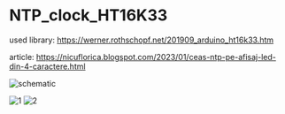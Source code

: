 # NTP_clock_HT16K33
used library: https://werner.rothschopf.net/201909_arduino_ht16k33.htm

article: https://nicuflorica.blogspot.com/2023/01/ceas-ntp-pe-afisaj-led-din-4-caractere.html

![schematic](https://blogger.googleusercontent.com/img/b/R29vZ2xl/AVvXsEgr_YnHnno8pCx-pcHoUiS-cVsLEkjbbGgnNZ7J5fZ2UlhMpTY6VFXQ2RzO3nWbASA3qgY6GxkUPs-ycOJtYxHUZmmqVvaarbtMA9Y3RF7uXT0FTADsg5VjkdznbghFyj29m6IAw1edqebZtrvPVw4PiLZYBfjAE0Zsl8ahGjIjFj3obR59C5MM_nyRJw/s320/NTP_clock_DST_HT16K33_14segm_sch1.png)

![1](https://blogger.googleusercontent.com/img/b/R29vZ2xl/AVvXsEgRIZYzrJw9G1AQoJMUWfjGJQUKLeWaGA0WW3rrwBSsIgAWe1vNVeCMTtO5CdmVk85C3FDBFrXyRjC5dRHSWNpQvkm_-AS0vnw5b2NBi8UIZrkL3trpf2Cz7Q38BBCqOgx0r1P31CyZfk6Td6_emmnE2J8_6PU7K_ojQQucggqGZ7cAcvIGZoppXhjjEw/w200-h150/ora_vara.jpg)
![2](https://blogger.googleusercontent.com/img/b/R29vZ2xl/AVvXsEgVhEqN4xZOrlgH6q24BSpKRi0_yDcUEU8QnkPmfzJmUbneT7kSMRwbALoPxB1ON-NzuazvWrJ82G_iJ6AIfgBR1_ISfyHZ9B3ALmSIQzbUJ1rzF7J61jigVDFr0dUkM2A8Zp9RFnK-NJgyKQ3UIFwBGE3ed4TlxJjPDep0081VvC_PSjiP-ThqgKGeBg/w200-h150/ora_iarna.jpg)


